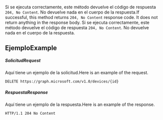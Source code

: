 <span data-ttu-id="81a78-p102">Si se ejecuta correctamente, este método devuelve el código de respuesta `204, No Content`. No devuelve nada en el cuerpo de la respuesta.</span><span class="sxs-lookup"><span data-stu-id="81a78-p102">If successful, this method returns `204, No Content` response code. It does not return anything in the response body.</span></span>
Si se ejecuta correctamente, este método devuelve el código de respuesta `204, No Content`. No devuelve nada en el cuerpo de la respuesta.

## <span data-ttu-id="81a78-120">Ejemplo</span><span class="sxs-lookup"><span data-stu-id="81a78-120">Example</span></span>
<a id="example" class="xliff"></a>
##### <span data-ttu-id="81a78-121">Solicitud</span><span class="sxs-lookup"><span data-stu-id="81a78-121">Request</span></span>
<a id="request" class="xliff"></a>
<span data-ttu-id="81a78-122">Aquí tiene un ejemplo de la solicitud.</span><span class="sxs-lookup"><span data-stu-id="81a78-122">Here is an example of the request.</span></span>
<!-- {
  "blockType": "request",
  "name": "delete_device"
}-->
```http
DELETE https://graph.microsoft.com/v1.0/devices/{id}
```
##### <span data-ttu-id="81a78-123">Respuesta</span><span class="sxs-lookup"><span data-stu-id="81a78-123">Response</span></span>
<a id="response" class="xliff"></a>
<span data-ttu-id="81a78-124">Aquí tiene un ejemplo de la respuesta.</span><span class="sxs-lookup"><span data-stu-id="81a78-124">Here is an example of the response.</span></span>
<!-- {
  "blockType": "response",
  "truncated": true
} -->
```http
HTTP/1.1 204 No Content
```

<!-- uuid: 8fcb5dbc-d5aa-4681-8e31-b001d5168d79
2015-10-25 14:57:30 UTC -->
<!-- {
  "type": "#page.annotation",
  "description": "Delete device",
  "keywords": "",
  "section": "documentation",
  "tocPath": ""
}-->
